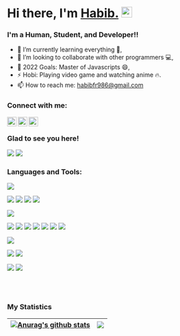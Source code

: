 # Hi there, I'm [Habib.][website] <img src="https://media.giphy.com/media/hvRJCLFzcasrR4ia7z/giphy.gif" width="25px">


### I'm a Human, Student, and Developer!!
- 🌱 I’m currently learning everything 🤣,
- 👯 I’m looking to collaborate with other programmers 💻,
- 🥅 2022 Goals: Master of Javascripts 😄,
- ⚡ Hobi: Playing video game and watching anime 🔥.
- 📫 How to reach me: habibfr986@gmail.com


### Connect with me:
[<img align="left" alt="Habibfr | Twitter" width="22px" src="https://cdn.jsdelivr.net/npm/simple-icons@v3/icons/twitter.svg" />][twitter]

[<img align="left" alt="Habibfr | LinkedIn" width="22px" src="https://cdn.jsdelivr.net/npm/simple-icons@v3/icons/linkedin.svg" />][linkedin]

[<img align="left" alt="Habibfr | Instagram" width="22px" src="https://cdn.jsdelivr.net/npm/simple-icons@v3/icons/instagram.svg" />][instagram]

<br />

### Glad to see you here! &nbsp;
![](https://visitor-badge.glitch.me/badge?page_id=habibfr) <img src="https://img.shields.io/github/followers/habibfr?label=Follower" style=" float:left, margin-right:10px"/>


### Languages and Tools:

<img
  src="https://img.shields.io/badge/Python-FFD43B?style=for-the-badge&logo=python&logoColor=darkgreen"
/>
<!-- <img
  src="https://img.shields.io/badge/Flask-000000?style=for-the-badge&logo=flask&logoColor=white"
/> -->
<!-- <img
  src="https://img.shields.io/badge/conda-342B029.svg?&style=for-the-badge&logo=anaconda&logoColor=white"
/> -->
<!-- <img
  src="https://img.shields.io/badge/Selenium-43B02A?style=for-the-badge&logo=Selenium&logoColor=white"
/> -->
<!-- <img
  src="https://img.shields.io/badge/OpenCV-27338e?style=for-the-badge&logo=OpenCV&logoColor=white"
/> -->
<!-- <img
  src="https://img.shields.io/badge/Jupyter-F37626.svg?&style=for-the-badge&logo=Jupyter&logoColor=white"
/> -->
<!-- <img
  src="https://img.shields.io/badge/Linux-FCC624?style=for-the-badge&logo=linux&logoColor=black"
/> -->
<!-- <img
  src="https://img.shields.io/badge/Shell_Script-121011?style=for-the-badge&logo=gnu-bash&logoColor=white"
/> -->
<img
  src="https://img.shields.io/badge/JavaScript-323330?style=for-the-badge&logo=javascript&logoColor=F7DF1E"
/>
<img
  src="https://img.shields.io/badge/Node.js-339933?style=for-the-badge&logo=nodedotjs&logoColor=white"
/>
<img
  src="https://img.shields.io/badge/npm-CB3837?style=for-the-badge&logo=npm&logoColor=white"
/>
<img
  src="https://img.shields.io/badge/Express.js-000000?style=for-the-badge&logo=express&logoColor=white"
/>
<!-- <img
  src="https://img.shields.io/badge/firebase-ffca28?style=for-the-badge&logo=firebase&logoColor=black"
/> -->
<img
  src="https://img.shields.io/badge/GitHub-100000?style=for-the-badge&logo=github&logoColor=white"
/>
<!-- <img
  src="https://img.shields.io/badge/Numpy-777BB4?style=for-the-badge&logo=numpy&logoColor=white"
/> -->
<!-- <img
  src="https://img.shields.io/badge/Pandas-2C2D72?style=for-the-badge&logo=pandas&logoColor=white"
/> -->
<img
  src="https://img.shields.io/badge/json-5E5C5C?style=for-the-badge&logo=json&logoColor=white"
/>
<img
  src="https://img.shields.io/badge/Git-F05032?style=for-the-badge&logo=git&logoColor=white"
/>
<img
  src="https://img.shields.io/badge/Heroku-430098?style=for-the-badge&logo=heroku&logoColor=white"
/>
<img
  src="https://img.shields.io/badge/replit-667881?style=for-the-badge&logo=replit&logoColor=white"
/>
<img
  src="https://img.shields.io/badge/Bootstrap-563D7C?style=for-the-badge&logo=bootstrap&logoColor=white"
/>
<img
  src="https://img.shields.io/badge/HTML5-E34F26?style=for-the-badge&logo=html5&logoColor=white"
/>
<img
  src="https://img.shields.io/badge/CSS3-1572B6?style=for-the-badge&logo=css3&logoColor=white"
/>
<!-- <img
  src="https://img.shields.io/badge/PHP-777BB4?style=for-the-badge&logo=php&logoColor=white"
/> -->
<img
  src="https://img.shields.io/badge/Java-ED8B00?style=for-the-badge&logo=java&logoColor=white"
/>
<!-- <img
  src="https://img.shields.io/badge/scikit_learn-F7931E?style=for-the-badge&logo=scikit-learn&logoColor=white"
/> -->
<img
  src="https://img.shields.io/badge/MySQL-00000F?style=for-the-badge&logo=mysql&logoColor=white"
/>
<img
  src="https://img.shields.io/badge/sublime_text-%23575757.svg?&style=for-the-badge&logo=sublime-text&logoColor=important"
/>

<img
  src="https://img.shields.io/badge/react-18A303?style=for-the-badge&logo=react"
/>
<img
  src="https://img.shields.io/badge/mongodb-%23575757.svg?&style=for-the-badge&logo=mongodb"
/>
<!-- <img
  src="https://img.shields.io/badge/blender-%23F5792A.svg?style=for-the-badge&logo=blender&logoColor=white"
/> -->

<!-- [<img align="left" alt="Visual Studio Code" width="26px" src="https://raw.githubusercontent.com/github/explore/80688e429a7d4ef2fca1e82350fe8e3517d3494d/topics/visual-studio-code/visual-studio-code.png" />][vscode]

[<img align="left" alt="HTML5" width="26px" src="https://raw.githubusercontent.com/github/explore/80688e429a7d4ef2fca1e82350fe8e3517d3494d/topics/html/html.png" />][html]

[<img align="left" alt="CSS3" width="26px" src="https://raw.githubusercontent.com/github/explore/80688e429a7d4ef2fca1e82350fe8e3517d3494d/topics/css/css.png" />][css]

[<img align="left" alt="JavaScript" width="26px" src="https://raw.githubusercontent.com/github/explore/80688e429a7d4ef2fca1e82350fe8e3517d3494d/topics/javascript/javascript.png" />][js]
[<img align="left" alt="React" width="26px" src="https://raw.githubusercontent.com/github/explore/80688e429a7d4ef2fca1e82350fe8e3517d3494d/topics/react/react.png" />][react]

[<img align="left" alt="Node.js" width="26px" src="https://raw.githubusercontent.com/github/explore/80688e429a7d4ef2fca1e82350fe8e3517d3494d/topics/nodejs/nodejs.png" />][node]

[<img align="left" alt="MySQL" width="26px" src="https://raw.githubusercontent.com/github/explore/80688e429a7d4ef2fca1e82350fe8e3517d3494d/topics/mysql/mysql.png" />][mysql]

[<img align="left" alt="MongoDB" width="26px" src="https://raw.githubusercontent.com/github/explore/80688e429a7d4ef2fca1e82350fe8e3517d3494d/topics/mongodb/mongodb.png" />][mongodb]

[<img align="left" alt="Git" width="26px" src="https://raw.githubusercontent.com/github/explore/80688e429a7d4ef2fca1e82350fe8e3517d3494d/topics/git/git.png" />][git]

[<img align="left" alt="GitHub" width="26px" src="https://raw.githubusercontent.com/github/explore/78df643247d429f6cc873026c0622819ad797942/topics/github/github.png" />][github] -->

<br />
<br />

### My Statistics

| <a href="https://github.com/habibfr/github-readme-stats"><img align="center" src="https://github-readme-stats.vercel.app/api?username=habibfr&show_icons=true&include_all_commits=true&theme=buefy&hide_border=true" alt="Anurag's github stats" /></a> | <a href="https://github.com/habibfr/github-readme-stats"><img align="center" src="https://github-readme-stats.vercel.app/api/top-langs/?username=habibfr&layout=compact&theme=buefy&hide_border=true" /></a> |
| ------------- | ------------- |

<br />
<br />


[website]: https://habibfr.github.io/
[twitter]: https://twitter.com/
[instagram]: https://instagram.com/habibbfr
[linkedin]: https://linkedin.com/in/habib-fatkhul-rohman/
[vscode]: https://code.visualstudio.com/
[js]: https://www.javascript.com/
[css]: https://developer.mozilla.org/en-US/docs/Web/CSS?retiredLocale=id
[html]: https://developer.mozilla.org/en-US/docs/Web/HTML?retiredLocale=id
[react]: https://reactjs.org/
[node]: https://nodejs.org/en/
[mysql]: https://www.mysql.com/
[mongoDB]:https://www.mongodb.com/
[git]: https://git-scm.com/
[github]: https://github.com/habibfr
